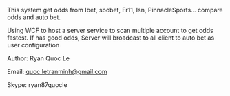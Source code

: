 This system get odds from Ibet, sbobet, Fr11, Isn, PinnacleSports... compare odds and auto bet.

Using WCF to host a server service to scan multiple account to get odds fastest. If has good odds, Server will broadcast to all client to auto bet as user configuration

Author: Ryan Quoc Le

Email: quoc.letranminh@gmail.com

Skype: ryan87quocle

